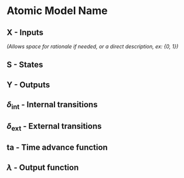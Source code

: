 # Atomic Model Name

## X - Inputs
_(Allows space for rationale if needed, or a direct description, ex: {0, 1})_
## S - States

## Y - Outputs

## $\delta$<sub>int</sub> - Internal transitions

## $\delta$<sub>ext</sub> - External transitions

## ta - Time advance function

## $\lambda$ - Output function